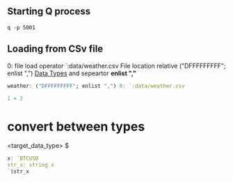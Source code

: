 ## Starting Q process

```shell
q -p 5001
```

## Loading from CSv file

0: file load operator
`:data/weather.csv File location relative
("DFFFFFFFFF"; enlist ",") [Data Types](guide.md) and sepeartor **enlist ","**

```q
weather: ("DFFFFFFFFF"; enlist ",") 0: `:data/weather.csv
```

```q
1 + 2
```

# convert between types

<target_data_type> $ <value>

```q
x: `BTCUSD
str_x: string x
`$str_x
```